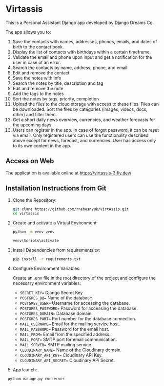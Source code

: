 # Virtassis

This is a Personal Assistant Django app developed by Django Dreams Co.

The app allows you to:
1. Save the contacts with names, addresses, phones, emails, and dates of birth to the contact book.
2. Display the list of contacts with birthdays within a certain timeframe.
3. Validate the email and phone upon input and get a notification for the user in case of an error.
4. Search the contacts by name, address, phone, and email
5. Edit and remove the contact
6. Save the notes with info
7. Search the notes by title, description and tag
8. Edit and remove the note
9. Add the tags to the notes
10. Sort the notes by tags, priority, completion
11. Upload the files to the cloud storage with access to these files. Files can be downloaded. Sort the files by categories (images, videos, docs, other) and filter them.
12. Get a short daily news overview, currencies, and weather forecasts for the upcoming days
13. Users can register in the app. In case of forgot password, it can be reset via email. Only registered users can use the functionality described above except for news, forecast, and currencies. User has access only to its own content in the app.

## Access on Web
The application is available online at
https://virtassis-3.fly.dev/

## Installation Instructions from Git
1. Clone the Repository:
   ```bash
   git clone https://github.com/rnebesnyuk/VirtAssis.git
   cd virtassis
   ```
2. Create and activate a Virtual Environment:
   ```bash
   python -m venv venv
   ```
   ```bash
   venv\Scripts\activate
   ```
3. Install Dependencies from requirements.txt
   ```bash
   pip install -r requirements.txt
   ```
4. Configure Environment Variables:
   
   Create an .env file in the root directory of the project and configure the necessary environment variables:
   
   - `SECRET_KEY=` Django Secret Key
   - `POSTGRES_DB=` Name of the database.
   - `POSTGRES_USER=` Username for accessing the database.
   - `POSTGRES_PASSWORD=` Password for accessing the database.
   - `POSTGRES_DOMAIN=` Database domain.
   - `POSTGRES_PORT=` Port number for the database connection.
   - `MAIL_USERNAME=` Email for the mailing service host.
   - `MAIL_PASSWORD=` Password for the email host.
   - `MAIL_FROM=` Email from the specified address.
   - `MAIL_PORT=` SMTP port for email communication.
   - `MAIL_SERVER=` SMTP mailing service.
   - `CLOUDINARY_NAME=` Name of the Cloudinary domain.
   - `CLOUDINARY_API_KEY=` Cloudinary API Key.
   - `CLOUDINARY_API_SECRET=` Cloudinary API Secret.
6. App launch:
  ```bash
   python manage.py runserver
   ```
